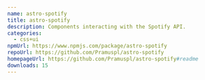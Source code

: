 ```yaml
---
name: astro-spotify
title: astro-spotify
description: Components interacting with the Spotify API.
categories:
  - css+ui
npmUrl: https://www.npmjs.com/package/astro-spotify
repoUrl: https://github.com/Pramuspl/astro-spotify
homepageUrl: https://github.com/Pramuspl/astro-spotify#readme
downloads: 15
---
```

